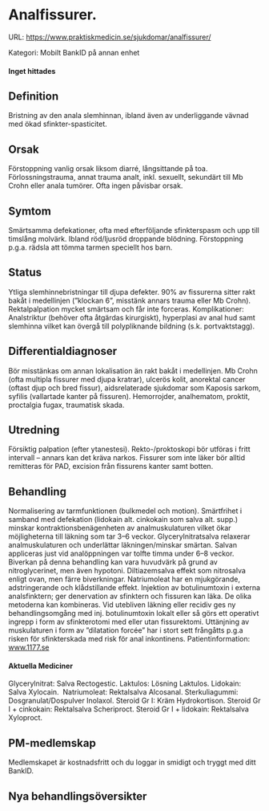# Analfissurer.

URL: https://www.praktiskmedicin.se/sjukdomar/analfissurer/



Kategori: Mobilt BankID på annan enhet

#### Inget hittades

## Definition

Bristning av den anala slemhinnan, ibland även av underliggande vävnad med ökad sfinkter-spasticitet.

## Orsak

Förstoppning vanlig orsak liksom diarré, långsittande på toa. Förlossningstrauma, annat trauma analt, inkl. sexuellt, sekundärt till Mb Crohn eller anala tumörer. Ofta ingen påvisbar orsak.

## Symtom

Smärtsamma defekationer, ofta med efterföljande sfinkterspasm och upp till timslång molvärk. Ibland röd/ljusröd droppande blödning. Förstoppning p.g.a. rädsla att tömma tarmen speciellt hos barn.

## Status

Ytliga slemhinnebristningar till djupa defekter. 90% av fissurerna sitter rakt bakåt i medellinjen (”klockan 6”, misstänk annars trauma eller Mb Crohn). Rektalpalpation mycket smärtsam och får inte forceras. Komplikationer: Analstriktur (behöver ofta åtgärdas kirurgiskt), hyperplasi av anal hud samt slemhinna vilket kan övergå till polypliknande bildning (s.k. portvaktstagg).

## Differentialdiagnoser

Bör misstänkas om annan lokalisation än rakt bakåt i medellinjen. Mb Crohn (ofta multipla fissurer med djupa kratrar), ulcerös kolit, anorektal cancer (oftast djup och bred fissur), aidsrelaterade sjukdomar som Kaposis sarkom, syfilis (vallartade kanter på fissuren). Hemorrojder, analhematom, proktit, proctalgia fugax, traumatisk skada.

## Utredning

Försiktig palpation (efter ytanestesi). Rekto-/proktoskopi bör utföras i fritt intervall – annars kan det kräva narkos. Fissurer som inte läker bör alltid remitteras för PAD, excision från fissurens kanter samt botten.

## Behandling

Normalisering av tarmfunktionen (bulkmedel och motion). Smärtfrihet i samband med defekation (lidokain alt. cinkokain som salva alt. supp.) minskar kontraktionsbenägenheten av analmuskulaturen vilket ökar möjligheterna till läkning som tar 3–6 veckor.
Glycerylnitratsalva relaxerar analmuskulaturen och underlättar läkningen/minskar smärtan. Salvan appliceras just vid analöppningen var tolfte timma under 6–8 veckor. Biverkan på denna behandling kan vara huvudvärk på grund av nitroglycerinet, men även hypotoni.
Diltiazemsalva effekt som nitrosalva enligt ovan, men färre biverkningar.
Natriumoleat har en mjukgörande, adstringerande och klådstillande effekt.
Injektion av botulinumtoxin i externa analsfinktern; ger denervation av sfinktern och fissuren kan läka. De olika metoderna kan kombineras. Vid utebliven läkning eller recidiv ges ny behandlingsomgång med inj. botulinumtoxin lokalt eller så görs ett operativt ingrepp i form av sfinkterotomi med eller utan fissurektomi. Uttänjning av muskulaturen i form av ”dilatation forcée” har i stort sett frångåtts p.g.a risken för sfinkterskada med risk för anal inkontinens.
Patientinformation: www.1177.se

#### Aktuella Mediciner

Glycerylnitrat: Salva Rectogestic.
Laktulos: Lösning Laktulos.
Lidokain: Salva Xylocain. 
Natriumoleat: Rektalsalva Alcosanal.
Sterkuliagummi: Dosgranulat/Dospulver Inolaxol.
Steroid Gr I: Kräm Hydrokortison.
Steroid Gr I + cinkokain: Rektalsalva Scheriproct.
Steroid Gr I + lidokain: Rektalsalva Xyloproct.

## PM-medlemskap

Medlemskapet är kostnadsfritt och du loggar in smidigt och tryggt med ditt BankID.

## Nya behandlingsöversikter

